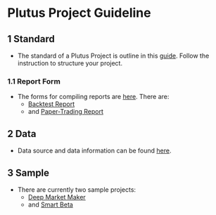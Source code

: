 # Plutus Project Guideline

## 1 Standard
- The standard of a Plutus Project is outline in this [guide](./standard/STANDARD.md). Follow the instruction to structure your project.
### 1.1 Report Form
- The forms for compiling reports are [here](./standard/report-form/). There are:
    - [Backtest Report](./standard/report-form/backtest-report.md)
    - and [Paper-Trading Report](./standard/report-form/paper-trading-report.md)

## 2 Data
- Data source and data information can be found [here](./data/DATA.md).

## 3 Sample
- There are currently two sample projects:
    - [Deep Market Maker](https://github.com/algotrade-research/deepmm)
    - and [Smart Beta](https://github.com/algotrade-research/smart-beta)